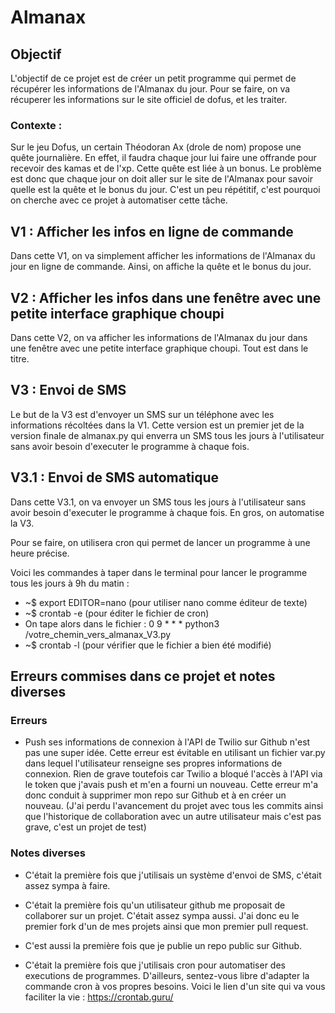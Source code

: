 # Almanax

## Objectif

L'objectif de ce projet est de créer un petit programme qui permet de récupérer les informations de l'Almanax du jour.
Pour se faire, on va récuperer les informations sur le site officiel de dofus, et les traiter.

### Contexte :

Sur le jeu Dofus, un certain Théodoran Ax (drole de nom) propose une quête journalière. En effet, il faudra chaque jour lui faire une offrande pour recevoir des kamas et de l'xp. Cette quête est liée à un bonus. Le problème est donc que chaque jour on doit aller sur le site de l'Almanax pour savoir quelle est la quête et le bonus du jour. C'est un peu répétitif, c'est pourquoi on cherche avec ce projet à automatiser cette tâche.

## V1 : Afficher les infos en ligne de commande

Dans cette V1, on va simplement afficher les informations de l'Almanax du jour en ligne de commande.
Ainsi, on affiche la quête et le bonus du jour.

## V2 : Afficher les infos dans une fenêtre avec une petite interface graphique choupi

Dans cette V2, on va afficher les informations de l'Almanax du jour dans une fenêtre avec une petite interface graphique choupi. Tout est dans le titre.

## V3 : Envoi de SMS

Le but de la V3 est d'envoyer un SMS sur un téléphone avec les informations récoltées dans la V1. 
Cette version est un premier jet de la version finale de almanax.py qui enverra un SMS tous les jours à l'utilisateur sans avoir besoin d'executer le programme à chaque fois. 

## V3.1 : Envoi de SMS automatique

Dans cette V3.1, on va envoyer un SMS tous les jours à l'utilisateur sans avoir besoin d'executer le programme à chaque fois. En gros, on automatise la V3.

Pour se faire, on utilisera cron qui permet de lancer un programme à une heure précise.

Voici les commandes à taper dans le terminal pour lancer le programme tous les jours à 9h du matin :

- ~$ export EDITOR=nano (pour utiliser nano comme éditeur de texte)
- ~$ crontab -e (pour éditer le fichier de cron)
- On tape alors dans le fichier : 0 9 * * * python3 /votre_chemin_vers_almanax_V3.py
- ~$ crontab -l (pour vérifier que le fichier a bien été modifié)

## Erreurs commises dans ce projet et notes diverses

### Erreurs

- Push ses informations de connexion à l'API de Twilio sur Github n'est pas une super idée. Cette erreur est évitable en utilisant un fichier var.py dans lequel l'utilisateur renseigne ses propres informations de connexion. Rien de grave toutefois car Twilio a bloqué l'accès à l'API via le token que j'avais push et m'en a fourni un nouveau. Cette erreur m'a donc conduit à supprimer mon repo sur Github et à en créer un nouveau. (J'ai perdu l'avancement du projet avec tous les commits ainsi que l'historique de collaboration avec un autre utilisateur mais c'est pas grave, c'est un projet de test)

### Notes diverses

- C'était la première fois que j'utilisais un système d'envoi de SMS, c'était assez sympa à faire.

- C'était la première fois qu'un utilisateur github me proposait de collaborer sur un projet. C'était assez sympa aussi. J'ai donc eu le premier fork d'un de mes projets ainsi que mon premier pull request.

- C'est aussi la première fois que je publie un repo public sur Github. 

- C'était la première fois que j'utilisais cron pour automatiser des executions de programmes. D'ailleurs, sentez-vous libre d'adapter la commande cron à vos propres besoins. Voici le lien d'un site qui va vous faciliter la vie : https://crontab.guru/
